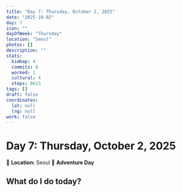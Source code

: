 ```yaml
---
title: "Day 7: Thursday, October 2, 2025"
date: "2025-10-02"
day: 7
icon: ""
dayOfWeek: "Thursday"
location: "Seoul"
photos: []
description: ""
stats:
  kimbap: 4
  commits: 0
  worked: 1
  cultural: 4
  steps: 8613
tags: []
draft: false
coordinates:
  lat: null
  lng: null
work: false
---
```

# Day 7: Thursday, October 2, 2025

📍 **Location:** Seoul
🎒 **Adventure Day**

## What do I do today?


